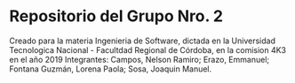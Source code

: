 # Repositorio del Grupo Nro. 2

Creado para la materia Ingenieria de Software, dictada en la Universidad Tecnologica Nacional - Facultdad Regional de Córdoba, en la comision 4K3 en el año 2019
Integrantes: Campos, Nelson Ramiro; Erazo, Emmanuel; Fontana Guzmán, Lorena Paola; Sosa, Joaquin Manuel.
